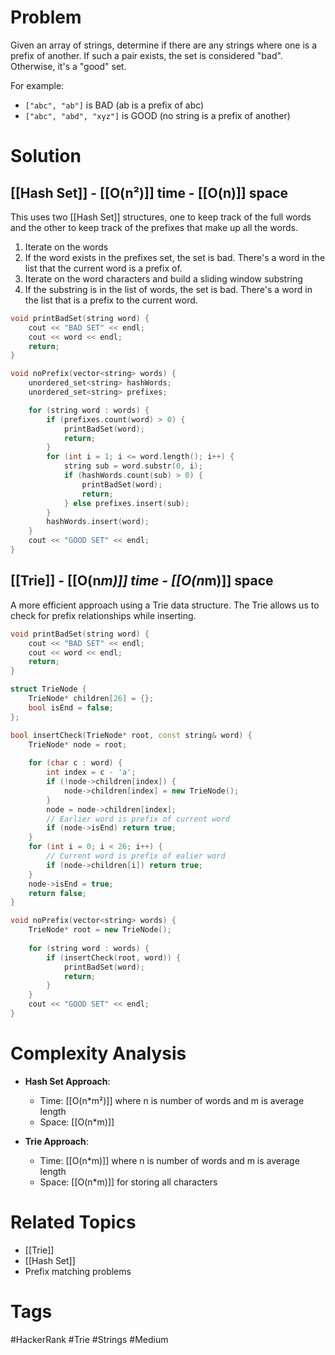 # Problem

Given an array of strings, determine if there are any strings where one is a prefix of another. If such a pair exists, the set is considered "bad". Otherwise, it's a "good" set.

For example:
- `["abc", "ab"]` is BAD (ab is a prefix of abc)
- `["abc", "abd", "xyz"]` is GOOD (no string is a prefix of another)

# Solution

## [[Hash Set]] - [[O(n²)]] time - [[O(n)]] space

This uses two [[Hash Set]] structures, one to keep track of the full words and the other to keep track of the prefixes that make up all the words.

1. Iterate on the words
2. If the word exists in the prefixes set, the set is bad. There's a word in the list that the current word is a prefix of.
3. Iterate on the word characters and build a sliding window substring
4. If the substring is in the list of words, the set is bad. There's a word in the list that is a prefix to the current word.

```cpp
void printBadSet(string word) {
	cout << "BAD SET" << endl;
	cout << word << endl;
	return;
}

void noPrefix(vector<string> words) {
	unordered_set<string> hashWords;
	unordered_set<string> prefixes;

	for (string word : words) {
		if (prefixes.count(word) > 0) {
			printBadSet(word);
			return;
		}
		for (int i = 1; i <= word.length(); i++) {
			string sub = word.substr(0, i);
			if (hashWords.count(sub) > 0) {
				printBadSet(word);
				return;
			} else prefixes.insert(sub);
		}
		hashWords.insert(word);
	}
	cout << "GOOD SET" << endl;
}
```

## [[Trie]] - [[O(n*m)]] time - [[O(n*m)]] space

A more efficient approach using a Trie data structure. The Trie allows us to check for prefix relationships while inserting.


```cpp
void printBadSet(string word) {
	cout << "BAD SET" << endl;
	cout << word << endl;
	return;
}

struct TrieNode {
	TrieNode* children[26] = {};
	bool isEnd = false;
};

bool insertCheck(TrieNode* root, const string& word) {
	TrieNode* node = root;
	
	for (char c : word) {
		int index = c - 'a';
		if (!node->children[index]) {
			node->children[index] = new TrieNode();
		}
		node = node->children[index];
		// Earlier word is prefix of current word
		if (node->isEnd) return true;
	}
	for (int i = 0; i < 26; i++) {
		// Current word is prefix of ealier word
		if (node->children[i]) return true;
	}
	node->isEnd = true;
	return false;
}

void noPrefix(vector<string> words) {
	TrieNode* root = new TrieNode();
	
	for (string word : words) {
		if (insertCheck(root, word)) {	
			printBadSet(word);
			return;
		}
	}
	cout << "GOOD SET" << endl;
}
```

# Complexity Analysis

- **Hash Set Approach**: 
  - Time: [[O(n*m²)]] where n is number of words and m is average length
  - Space: [[O(n*m)]]
  
- **Trie Approach**: 
  - Time: [[O(n*m)]] where n is number of words and m is average length
  - Space: [[O(n*m)]] for storing all characters

# Related Topics

- [[Trie]]
- [[Hash Set]]
- Prefix matching problems

# Tags

#HackerRank #Trie #Strings #Medium